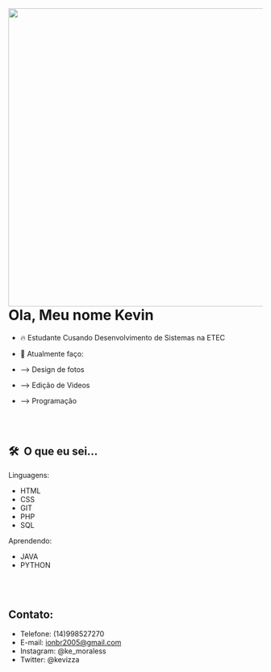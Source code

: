 <img align="right" height="590em" src="https://cdn.discordapp.com/attachments/869199505730465823/974475327051038780/Mobile.jpg"/>
<h1 align="left">Ola, Meu nome Kevin</h1>

- 🔥 Estudante Cusando Desenvolvimento de Sistemas na ETEC

- 🔭 Atualmente faço:
-   --> Design de fotos
-   --> Edição de Videos
-   --> Programação

<br><br>

## 🛠 &nbsp;O que eu sei...

Linguagens:
- HTML
- CSS
- GIT
- PHP
- SQL

Aprendendo:
- JAVA
- PYTHON 

<br><br>

## Contato:

- Telefone: (14)998527270
- E-mail: ionbr2005@gmail.com
- Instagram: @ke_moraless
- Twitter: @kevizza

